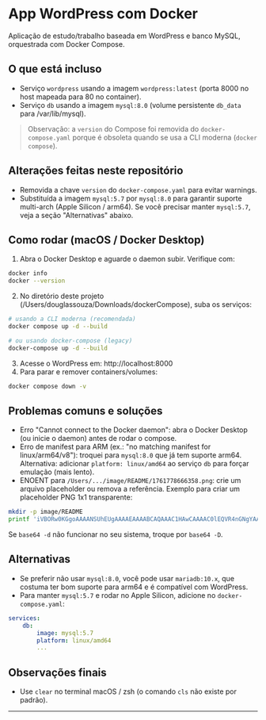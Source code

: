 # App WordPress com Docker

Aplicação de estudo/trabalho baseada em WordPress e banco MySQL, orquestrada com Docker Compose.

## O que está incluso

- Serviço `wordpress` usando a imagem `wordpress:latest` (porta 8000 no host mapeada para 80 no container).
- Serviço `db` usando a imagem `mysql:8.0` (volume persistente `db_data` para /var/lib/mysql).

> Observação: a `version` do Compose foi removida do `docker-compose.yaml` porque é obsoleta quando se usa a CLI moderna (`docker compose`).

## Alterações feitas neste repositório

- Removida a chave `version` do `docker-compose.yaml` para evitar warnings.
- Substituída a imagem `mysql:5.7` por `mysql:8.0` para garantir suporte multi-arch (Apple Silicon / arm64). Se você precisar manter `mysql:5.7`, veja a seção "Alternativas" abaixo.

## Como rodar (macOS / Docker Desktop)

1. Abra o Docker Desktop e aguarde o daemon subir. Verifique com:

```bash
docker info
docker --version
```

2. No diretório deste projeto (/Users/douglassouza/Downloads/dockerCompose), suba os serviços:

```bash
# usando a CLI moderna (recomendada)
docker compose up -d --build

# ou usando docker-compose (legacy)
docker-compose up -d --build
```

3. Acesse o WordPress em: http://localhost:8000
4. Para parar e remover containers/volumes:

```bash
docker compose down -v
```

## Problemas comuns e soluções

- Erro "Cannot connect to the Docker daemon": abra o Docker Desktop (ou inicie o daemon) antes de rodar o compose.
- Erro de manifest para ARM (ex.: "no matching manifest for linux/arm64/v8"): troquei para `mysql:8.0` que já tem suporte arm64. Alternativa: adicionar `platform: linux/amd64` ao serviço `db` para forçar emulação (mais lento).
- ENOENT para `/Users/.../image/README/1761778666358.png`: crie um arquivo placeholder ou remova a referência. Exemplo para criar um placeholder PNG 1x1 transparente:

```bash
mkdir -p image/README
printf 'iVBORw0KGgoAAAANSUhEUgAAAAEAAAABCAQAAAC1HAwCAAAAC0lEQVR4nGNgYAAAAAMAAWgmWQ0AAAAASUVORK5CYII=' | base64 -d > image/README/1761778666358.png
```

Se `base64 -d` não funcionar no seu sistema, troque por `base64 -D`.

## Alternativas

- Se preferir não usar `mysql:8.0`, você pode usar `mariadb:10.x`, que costuma ter bom suporte para arm64 e é compatível com WordPress.
- Para manter `mysql:5.7` e rodar no Apple Silicon, adicione no `docker-compose.yaml`:

```yaml
services:
	db:
		image: mysql:5.7
		platform: linux/amd64
		...
```

## Observações finais

- Use `clear` no terminal macOS / zsh (o comando `cls` não existe por padrão).

---
